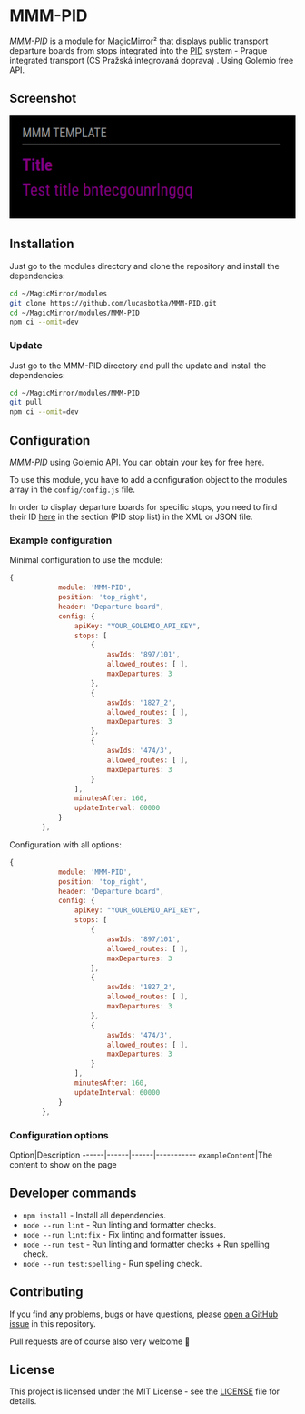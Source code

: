 # MMM-PID

*MMM-PID* is a module for [MagicMirror²](https://github.com/MagicMirrorOrg/MagicMirror) that displays public transport departure boards from stops integrated into the [PID](https://pid.cz/) system - Prague integrated transport (CS Pražská integrovaná doprava) . Using Golemio free API.



## Screenshot

![Example of MMM-Template](./example_1.png)

## Installation

Just go to the modules directory and clone the repository and install the dependencies:

```bash
cd ~/MagicMirror/modules
git clone https://github.com/lucasbotka/MMM-PID.git
cd ~/MagicMirror/modules/MMM-PID
npm ci --omit=dev
```

### Update

Just go to the MMM-PID directory and pull the update and install the dependencies:

```bash
cd ~/MagicMirror/modules/MMM-PID
git pull
npm ci --omit=dev
```

## Configuration

*MMM-PID* using Golemio [API](https://api.golemio.cz/docs/openapi/). You can obtain your key for free [here](https://api.golemio.cz/api-keys/auth/sign-in).

To use this module, you have to add a configuration object to the modules array in the `config/config.js` file.

In order to display departure boards for specific stops, you need to find their ID [here](https://pid.cz/en/opendata/)  in the section (PID stop list) in the XML or JSON file.

### Example configuration

Minimal configuration to use the module:

```js
{
			module: 'MMM-PID',
			position: 'top_right',
			header: "Departure board",
			config: {
				apiKey: "YOUR_GOLEMIO_API_KEY", 
				stops: [
					{
						aswIds: '897/101',
						allowed_routes: [ ], 
						maxDepartures: 3
					},
					{
						aswIds: '1827_2',
						allowed_routes: [ ],
						maxDepartures: 3
					},
					{
						aswIds: '474/3',
						allowed_routes: [ ],
						maxDepartures: 3
					}
				],
				minutesAfter: 160,
				updateInterval: 60000
			}
		},
```

Configuration with all options:

```js
{
			module: 'MMM-PID',
			position: 'top_right',
			header: "Departure board",
			config: {
				apiKey: "YOUR_GOLEMIO_API_KEY", 
				stops: [
					{
						aswIds: '897/101',
						allowed_routes: [ ], 
						maxDepartures: 3
					},
					{
						aswIds: '1827_2',
						allowed_routes: [ ],
						maxDepartures: 3
					},
					{
						aswIds: '474/3',
						allowed_routes: [ ],
						maxDepartures: 3
					}
				],
				minutesAfter: 160,
				updateInterval: 60000
			}
		},
```

### Configuration options

Option|Description
------|------|------|-----------
`exampleContent`|The content to show on the page


## Developer commands

- `npm install` - Install all dependencies.
- `node --run lint` - Run linting and formatter checks.
- `node --run lint:fix` - Fix linting and formatter issues.
- `node --run test` - Run linting and formatter checks + Run spelling check.
- `node --run test:spelling` - Run spelling check.


## Contributing

If you find any problems, bugs or have questions, please [open a GitHub issue](https://github.com/lucasbotka/MMM-PID/issues) in this repository.

Pull requests are of course also very welcome 🙂

## License

This project is licensed under the MIT License - see the [LICENSE](LICENSE.md) file for details.
